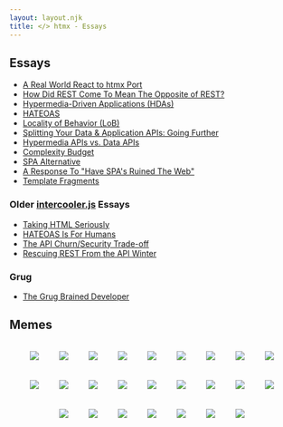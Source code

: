 ```yaml
---
layout: layout.njk
title: </> htmx - Essays
---
```


## Essays

* [A Real World React to htmx Port](/essays/a-real-world-react-to-htmx-port/)
* [How Did REST Come To Mean The Opposite of REST?](/essays/how-did-rest-come-to-mean-the-opposite-of-rest/)
* [Hypermedia-Driven Applications (HDAs)](/essays/hypermedia-driven-applications)
* [HATEOAS](/essays/hateoas)
* [Locality of Behavior (LoB)](/essays/locality-of-behaviour)
* [Splitting Your Data & Application APIs: Going Further](/essays/splitting-your-apis)
* [Hypermedia APIs vs. Data APIs](/essays/hypermedia-apis-vs-data-apis)
* [Complexity Budget](/essays/complexity-budget)
* [SPA Alternative](/essays/spa-alternative)
* [A Response To "Have SPA's Ruined The Web"](/essays/a-response-to-rich-harris)
* [Template Fragments](/essays/template-fragments/)


### Older [intercooler.js](https://intercoolerjs.org) Essays

* [Taking HTML Seriously](https://intercoolerjs.org/2020/01/14/taking-html-seriously)
* [HATEOAS Is For Humans](https://intercoolerjs.org/2016/05/08/hatoeas-is-for-humans.html)
* [The API Churn/Security Trade-off](https://intercoolerjs.org/2016/02/17/api-churn-vs-security.html)
* [Rescuing REST From the API Winter](https://intercoolerjs.org/2016/01/18/rescuing-rest.html)

### Grug

* [The Grug Brained Developer](https://grugbrain.dev)

## Memes

<style>
  .memes {
    text-align: center;
  }
  .memes img {
     max-width: 100%;
     margin: 16px;
   }
</style>
<div class="memes">
<img src="/img/memes/original.png">
<img src="/img/memes/20yearold.png">
<img src="/img/memes/extinction.png">
<img src="/img/memes/restapi.png">
<img src="/img/memes/whowillwin.png">
<img src="/img/memes/frontenddevs.png">
<img src="/img/memes/htmxanddjango.png">
<img src="/img/memes/htmlvsjson.png">
<img src="/img/memes/bellcurve.png">
<img src="/img/memes/aye.png">
<img src="/img/memes/justusehtml.png">
<img src="/img/memes/dontknowwhatclientsideroutingis.png">
<img src="/img/memes/drakearchitecture.png">
<img src="/img/memes/nocap.png">
<img src="/img/memes/ie11enjoyer.png">
<img src="/img/memes/hydration.png">
<img src="/img/memes/viewsource.png">
<img src="/img/memes/javascripthistory.png">
<img src="/img/memes/bellcurve2.png">
<img src="/img/memes/dbtohtml.png">
<img src="/img/memes/normal.png">
<img src="/img/memes/uarealldoingitwrong.png">
<img src="/img/memes/feelbad.png">
<img src="/img/memes/drakememes.png">
<img src="/img/memes/fullstack.jpg">
</div>
